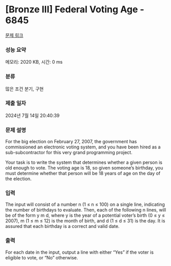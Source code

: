 # [Bronze III] Federal Voting Age - 6845 

[문제 링크](https://www.acmicpc.net/problem/6845) 

### 성능 요약

메모리: 2020 KB, 시간: 0 ms

### 분류

많은 조건 분기, 구현

### 제출 일자

2024년 7월 14일 20:40:39

### 문제 설명

<p>For the big election on February 27, 2007, the government has commissioned an electronic voting system, and you have been hired as a sub-subcontractor for this very grand programming project.</p>

<p>Your task is to write the system that determines whether a given person is old enough to vote. The voting age is 18, so given someone’s birthday, you must determine whether that person will be 18 years of age on the day of the election.</p>

### 입력 

 <p>The input will consist of a number n (1 ≤ n ≤ 100) on a single line, indicating the number of birthdays to evaluate. Then, each of the following n lines, will be of the form y m d, where y is the year of a potential voter’s birth (0 ≤ y ≤ 2007), m (1 ≤ m ≤ 12) is the month of birth, and d (1 ≤ d ≤ 31) is the day. It is assured that each birthday is a correct and valid date.</p>

### 출력 

 <p>For each date in the input, output a line with either “Yes” if the voter is eligible to vote, or “No” otherwise.</p>

